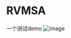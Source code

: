 # RVMSA
一个测试demo
![image](https://github.com/user-attachments/assets/a999b8e5-4cfc-4e70-aa56-b1252f9a40b7)
